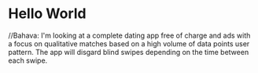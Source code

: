 # Hello World
//Bahava: I'm looking at a complete dating app free of charge and ads with a focus on qualitative matches based on a high volume of data points user pattern. The app will disgard blind swipes depending on the time between each swipe.

